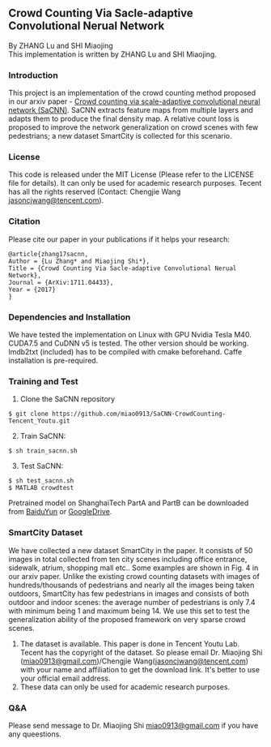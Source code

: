 ## Crowd Counting Via Sacle-adaptive Convolutional Nerual Network
By ZHANG Lu and SHI Miaojing   
This implementation is written by ZHANG Lu and SHI Miaojing.

### Introduction 
This project is an implementation of the crowd counting method proposed in our arxiv paper - [Crowd counting via scale-adaptive convolutional neural network (SaCNN)](http://arxiv.org/abs/1711.04433). SaCNN extracts feature maps from multiple layers and adapts them to produce the final density map. A relative count loss is proposed to improve the network generalization on crowd scenes with few pedestrians; a new dataset SmartCity is collected for this scenario. 

### License
This code is released under the MIT License (Please refer to the LICENSE file for details). It can only be used for academic research purposes. Tecent has all the rights reserved (Contact: Chengjie Wang jasoncjwang@tencent.com).

### Citation
Please cite our paper in your publications if it helps your research:
```
@article{zhang17sacnn,
Author = {Lu Zhang* and Miaojing Shi*},
Title = {Crowd Counting Via Sacle-adaptive Convolutional Nerual Network},
Journal = {ArXiv:1711.04433},
Year = {2017}
}
```

### Dependencies and Installation 
We have tested the implementation on Linux with GPU Nvidia Tesla M40. CUDA7.5 and CuDNN v5 is tested. The other version should be working. lmdb2txt (included) has to be compiled with cmake beforehand. Caffe installation is pre-required. 

### Training and Test
1. Clone the SaCNN repository 
```
$ git clone https://github.com/miao0913/SaCNN-CrowdCounting-Tencent_Youtu.git
```

2. Train SaCNN: 
```
$ sh train_sacnn.sh
```

3. Test SaCNN: 
```
$ sh test_sacnn.sh  
$ MATLAB crowdtest 
```
Pretrained model on ShanghaiTech PartA and PartB can be downloaded from [BaiduYun](https://pan.baidu.com/s/1hsEMDVI) or [GoogleDrive](https://drive.google.com/drive/folders/1rSALdD_iG30TXR5m8edvQ4bvID2yUti8?usp=sharing). 


### SmartCity Dataset
We have collected a new dataset SmartCity in the paper. It consists of 50 images in total collected from ten city scenes including office entrance, sidewalk, atrium, shopping mall etc.. Some examples are shown in Fig. 4 in our arxiv paper. Unlike the existing crowd counting datasets with images of hundreds/thousands of pedestrians and nearly all the images being taken outdoors, SmartCity has few pedestrians in images and consists of both outdoor and indoor scenes: the average number of pedestrians is only 7.4 with minimum being 1 and maximum being 14. We use this set to test the generalization ability of the proposed framework on very sparse crowd scenes.

1. The dataset is available. This paper is done in Tencent Youtu Lab. Tecent has the copyright of the dataset. So please email Dr. Miaojing Shi (miao0913@gmail.com)/Chengjie Wang(jasoncjwang@tencent.com) with your name and affiliation to get the download link. It's better to use your official email address.
2. These data can only be used for academic research purposes.

### Q&A
Please send message to Dr. Miaojing Shi miao0913@gmail.com if you have any queestions.

